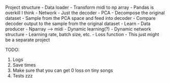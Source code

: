 Project structure
    - Data loader
        - Transform midi to np array
        - Pandas is overkill I think
    - Network
        - Just the decoder
    - PCA
        - Decompose the original dataset
        - Sample from the PCA space and feed into decoder
        - Compare decoder output to the sample from the original dataset
        - Learn
    - Data producer
        - Nparray --> midi
    - Dynamic learning(?)
        - Dynamic network structure
        - Learning rate, batch size, etc.
        - Loss function
        - This just might be a separate project

TODO:
1. Logs
2. Save times
3. Make sure that you can get 0 loss on tiny songs
4. Tests zzz